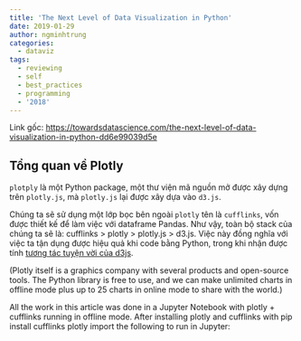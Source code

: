 ```yaml
---
title: 'The Next Level of Data Visualization in Python'
date: 2019-01-29
author: ngminhtrung
categories:
  - dataviz
tags:
  - reviewing
  - self
  - best_practices
  - programming
  - '2018'
---
```


Link gốc: https://towardsdatascience.com/the-next-level-of-data-visualization-in-python-dd6e99039d5e

## Tổng quan về Plotly 

`plotply` là một Python package, một thư viện mã nguồn mở được xây dựng trên `plotly.js`, mà `plotly.js` lại được xây dựa vào `d3.js`. 

Chúng ta sẽ sử dụng một lớp bọc bên ngoài `plotly` tên là `cufflinks`, vốn được thiết kế để làm việc với dataframe Pandas. Như vậy, toàn bộ stack của chúng ta sẽ là: cufflinks > plotly > plotly.js > d3.js. Việc này đồng nghĩa với việc ta tận dụng được hiệu quả khi code bằng Python, trong khi nhận được tính [tương tác tuyện vời của d3js](https://github.com/d3/d3/wiki/Gallery).

(Plotly itself is a graphics company with several products and open-source tools. The Python library is free to use, and we can make unlimited charts in offline mode plus up to 25 charts in online mode to share with the world.)

All the work in this article was done in a Jupyter Notebook with plotly + cufflinks running in offline mode. After installing plotly and cufflinks with pip install cufflinks plotly import the following to run in Jupyter: